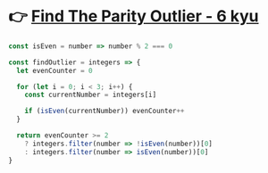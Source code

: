 # :point_right: [Find The Parity Outlier - 6 kyu](https://www.codewars.com/kata/5526fc09a1bbd946250002dc)

```javascript
const isEven = number => number % 2 === 0

const findOutlier = integers => {
  let evenCounter = 0

  for (let i = 0; i < 3; i++) {
    const currentNumber = integers[i]

    if (isEven(currentNumber)) evenCounter++
  }

  return evenCounter >= 2
    ? integers.filter(number => !isEven(number))[0]
    : integers.filter(number => isEven(number))[0]
}
```
